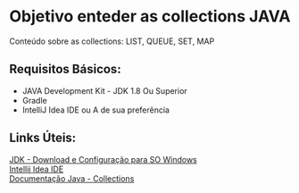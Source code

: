 # Objetivo enteder as collections JAVA
Conteúdo sobre as collections:  LIST, QUEUE, SET, MAP

## Requisitos Básicos:
- JAVA Development Kit - JDK 1.8 Ou Superior
- Gradle
- IntelliJ Idea IDE ou A de sua preferência

## Links Úteis:
[JDK - Download e Configuração para SO Windows](https://docs.oracle.com/en/java/javase/11/install/installation-jdk-configuration-file.html#GUID-BC803826-B405-4AB3-9AC1-5C7317492422)  
[Intellij Idea IDE](https://www.jetbrains.com/pt-br/idea/download/)  
[Documentação Java - Collections](https://docs.oracle.com/javase/tutorial/collections/interfaces/index.html)  
